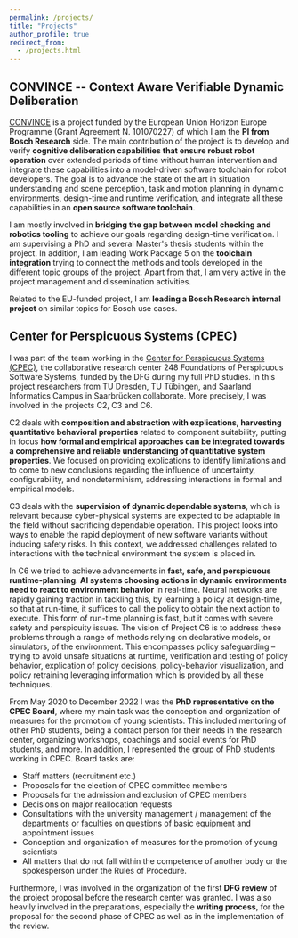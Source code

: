 ```yaml
---
permalink: /projects/
title: "Projects"
author_profile: true
redirect_from: 
  - /projects.html
---
```


## CONVINCE -- Context Aware Verifiable Dynamic Deliberation

[CONVINCE](https://convince-project.eu/) is a project funded by the European Union Horizon Europe Programme (Grant Agreement N. 101070227) of which I am the **PI from Bosch Research** side. The main contribution of the project is to develop and verify **cognitive deliberation capabilities that ensure robust robot operation** over extended periods of time without human intervention and integrate these capabilities into a model-driven software toolchain for robot developers.
The goal is to advance the state of the art in situation understanding and scene perception, task and motion planning in dynamic environments, design-time and runtime verification, and integrate all these capabilities in an **open source software toolchain**.

I am mostly involved in **bridging the gap between model checking and robotics tooling** to achieve our goals regarding design-time verification. I am supervising a PhD and several Master's thesis students within the project. In addition, I am leading Work Package 5 on the **toolchain integration** trying to connect the methods and tools developed in the different topic groups of the project. Apart from that, I am very active in the project management and dissemination activities.

Related to the EU-funded project, I am **leading a Bosch Research internal project** on similar topics for Bosch use cases. 



## Center for Perspicuous Systems (CPEC)

I was part of the team working in the [Center for Perspicuous Systems (CPEC)](https://www.perspicuous-computing.science/), the collaborative research center 248 Foundations of Perspicuous Software Systems, funded by the DFG during my full PhD studies. In this project researchers from TU Dresden, TU Tübingen, and Saarland Informatics Campus in Saarbrücken collaborate. More precisely, I was involved in the projects C2, C3 and C6.

C2 deals with **composition and abstraction with explications, harvesting 
quantitative behavioral properties** related to component suitability, putting in focus **how formal and empirical approaches can be integrated towards a comprehensive and reliable understanding of quantitative system properties**. We focused on providing explications to identify limitations and to come to new conclusions regarding the influence of uncertainty, configurability, and nondeterminism, addressing interactions in formal and empirical models.

C3 deals with the **supervision of dynamic dependable systems**, which is relevant because cyber-physical systems are expected to be adaptable in the field without sacrificing dependable operation. This project looks into ways to enable the rapid deployment of new software variants without inducing safety risks. In this context, we addressed challenges related to interactions with the technical environment the system is placed in.

In C6 we tried to achieve advancements in **fast, safe, and perspicuous runtime-planning**. **AI systems choosing actions in dynamic environments need to react to environment behavior** in real-time. Neural networks are rapidly gaining traction in tackling this, by learning a policy at design-time, so that at run-time, it suffices to call the policy to obtain the next action to execute. This form of run-time planning is fast, but it comes with severe safety and perspicuity issues. The vision of Project C6 is to address these problems through a range of methods relying on declarative models, or simulators, of the environment. This encompasses policy safeguarding – trying to avoid unsafe situations at runtime, verification and testing of policy behavior, explication of policy decisions, policy-behavior visualization, and policy retraining leveraging information which is provided by all these techniques.

From May 2020 to December 2022 I was the **PhD representative on the CPEC Board**, where my main task was the conception and organization of measures for the promotion of young scientists. This included mentoring of other PhD students, being a contact person for their needs in the research center, organizing workshops, coachings and social events for PhD students, and more.
In addition, I represented the group of PhD students working in CPEC. Board tasks are:
* Staff matters (recruitment etc.)
* Proposals for the election of CPEC committee members
* Proposals for the admission and exclusion of CPEC members
* Decisions on major reallocation requests
* Consultations with the university management / management of the departments or faculties on questions of basic equipment and appointment issues
* Conception and organization of measures for the promotion of young scientists
* All matters that do not fall within the competence of another body or the spokesperson under the Rules of Procedure.

Furthermore, I was involved in the organization of the first **DFG review** of the project proposal before the research center was granted. I was also heavily involved in the preparations, especially the **writing process**, for the proposal for the second phase of CPEC as well as in the implementation of the review.
